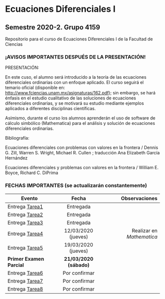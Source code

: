 # Ecuaciones Diferenciales I
## Semestre 2020-2. Grupo 4159
Repositorio para el curso de Ecuaciones Diferenciales I de la Facultad de Ciencias

### ¡AVISOS IMPORTANTES DESPUÉS DE LA PRESENTACIÓN!

PRESENTACIÓN:

En este cuso, el alumno será introducido a la teoría de las ecuaciones diferenciales ordinarias
con un enfoque aplicado. El curso seguirá el temario oficial (disponible en:
http://www.fciencias.unam.mx/asignaturas/162.pdf); sin embargo, se hará énfasis en el estudio
cualitativo de las soluciones de ecuaciones diferenciales ordinarias, y se motivará su estudio
mediante ejemplos aplicados a diferentes disciplinas científicas.

Asímismo, durante el curso los alumnos aprenderán el uso de software de cálculo simbólico
(Mathematica) para el análisis y solución de ecuaciones diferenciales ordinarias.

Bibliografía:

Ecuaciones diferenciales con problemas con valores en la frontera / Dennis G. Zill, Warren S.
Wright, Michael R. Cullen ; traducción Ana Elizabeth García Hernández

Ecuaciones diferenciales y problemas con valores en la frontera / William E. Boyce, Richard C.
DiPrima

### FECHAS IMPORTANTES (se actualizarán constantemente)

| Evento                                                        | Fecha                   | Observaciones   |
| ------------------------------------------------------------- |:-----------------------:| -----------------------:|
| Entrega [Tarea1](../blob/master/Tareas/Tarea01.pdf)           | Entregada               |                         |
| Entrega [Tarea2](../blob/master/Tareas/Tarea02.pdf)           | Entregada               |                         |
| Entrega [Tarea3](../blob/master/Tareas/Tarea03.pdf)           | Entregada               |                         |
| Entrega [Tarea4](../blob/master/Tareas/Tarea04.pdf)           | 12/03/2020 (jueves)     |Realizar en *Mathematica*|
| Entrega [Tarea5](../blob/master/Tareas/Tarea05.pdf)           | 19/03/2020 (jueves)     |                         |
| **Primer Examen Parcial**                                     | **21/03/2020 (sábado)** |                         |
| Entrega [Tarea6](../blob/master/Tareas/Tarea06.pdf)           | Por confirmar           |                         |
| Entrega [Tarea7](../blob/master/Tareas/Tarea07.pdf)           | Por confirmar           |                         |
| Entrega [Tarea8](../blob/master/Tareas/Tarea08.pdf)           | Por confirmar           |                         |
